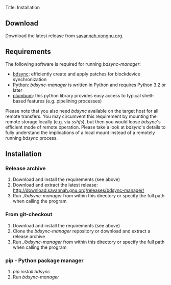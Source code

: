 Title: Installation


## Download ##

Download the latest release from [savannah.nongnu.org](http://download.savannah.gnu.org/releases/bdsync-manager/).



## Requirements ##
The following software is required for running *bdsync-manager*:

* [bdsync](https://github.com/TargetHolding/bdsync): efficiently create and apply patches for blockdevice synchronization
* [Python](http://python.org/): *bdsync-manager* is written in Python and requires Python 3.2 or later
* [plumbum](http://plumbum.readthedocs.org/): this python library provides easy access to typical shell-based features (e.g. pipelining processes)


Please note that you also need *bdsync* available on the target host for all remote transfers. You may circumvent this requirement by mounting the remote storage locally (e.g. via *sshfs*), but then you would loose *bdsync*'s efficient mode of remote operation. Please take a look at *bdsync*'s details to fully understand the implications of a local mount instead of a remotely running *bdsync* process.


## Installation ##

### Release archive ###

1. Download and install the requirements (see above)
2. Download and extract the latest release: http://download.savannah.gnu.org/releases/bdsync-manager/
3. Run *./bdsync-manager* from within this directory or specify the full path when calling the program


### From git-checkout ###

1. Download and install the requirements (see above)
2. Clone the *bdsync-manager* repository or download and extract a release archive
3. Run *./bdsync-manager* from within this directory or specify the full path when calling the program


### pip - Python package manager ###

1. *pip install bdsync*
2. Run *bdsync-manager*

